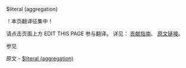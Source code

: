  $literal (aggregation)

 ！本页翻译征集中！

请点击页面上方 EDIT THIS PAGE 参与翻译。
详见：
[贡献指南]( https://github.com/JinMuInfo/MongoDB-Manual-zh/blob/master/CONTRIBUTING.md )、
[原文链接](  https://docs.mongodb.com/manual/reference/operator/aggregation/literal/  )。

 参见

原文 - [$literal (aggregation)]( https://docs.mongodb.com/manual/reference/operator/aggregation/literal/ )


